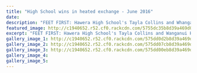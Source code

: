 ```yaml
---
title: "High School wins in heated exchange - June 2016"
date: 
description: "FEET FIRST: Hawera High School's Tayla Collins and Whanganui High School's Philine Diekhoff tangle for the ball in the girls football game, Wanganui Chronicle article on 3/6/16..."
featured_image: http://c1940652.r52.cf0.rackcdn.com/5755dc35b8d39a469d002353/Hawera-exchange-2.6.16.jpg
excerpt: "FEET FIRST: Hawera High School's Tayla Collins and Wanganui High School's Philine Diekhoff tangle for the ball in the girls football game."
gallery_image_1: http://c1940652.r52.cf0.rackcdn.com/575dd0d2b8d39a469d002ca2/netball.jpg
gallery_image_2: http://c1940652.r52.cf0.rackcdn.com/575dd07cb8d39a469d002ca0/rugby-U15-v-Hawera.jpg
gallery_image_3: http://c1940652.r52.cf0.rackcdn.com/575dd00eb8d39a469d002c9e/Hawera-exchange-2.6.16.jpg
gallery_image_4: 
gallery_image_5: 
---
```

